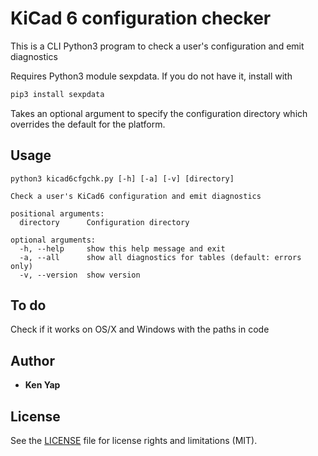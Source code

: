 # KiCad 6 configuration checker

This is a CLI Python3 program to check a user's configuration and emit diagnostics

Requires Python3 module sexpdata. If you do not have it, install with

```sh
pip3 install sexpdata
```

Takes an optional argument to specify the configuration directory which overrides the default for the platform.

## Usage

```
python3 kicad6cfgchk.py [-h] [-a] [-v] [directory]

Check a user's KiCad6 configuration and emit diagnostics

positional arguments:
  directory      Configuration directory

optional arguments:
  -h, --help     show this help message and exit
  -a, --all      show all diagnostics for tables (default: errors only)
  -v, --version  show version
```

## To do

Check if it works on OS/X and Windows with the paths in code

## Author

* **Ken Yap**

## License

See the [LICENSE](LICENSE.md) file for license rights and limitations (MIT).
